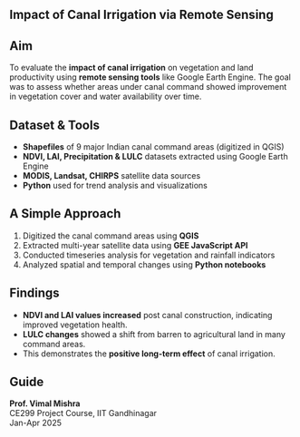 ## Impact of Canal Irrigation via Remote Sensing

## Aim

To evaluate the **impact of canal irrigation** on vegetation and land productivity using **remote sensing tools** like Google Earth Engine. The goal was to assess whether areas under canal command showed improvement in vegetation cover and water availability over time.

## Dataset & Tools

- **Shapefiles** of 9 major Indian canal command areas (digitized in QGIS)
- **NDVI, LAI, Precipitation & LULC** datasets extracted using Google Earth Engine
- **MODIS, Landsat, CHIRPS** satellite data sources
- **Python** used for trend analysis and visualizations

## A Simple Approach

1. Digitized the canal command areas using **QGIS**
2. Extracted multi-year satellite data using **GEE JavaScript API**
3. Conducted timeseries analysis for vegetation and rainfall indicators
4. Analyzed spatial and temporal changes using **Python notebooks**

## Findings

- **NDVI and LAI values increased** post canal construction, indicating improved vegetation health.
- **LULC changes** showed a shift from barren to agricultural land in many command areas.
- This demonstrates the **positive long-term effect** of canal irrigation.

## Guide

**Prof. Vimal Mishra**  
CE299 Project Course, IIT Gandhinagar  
Jan-Apr 2025


